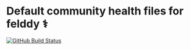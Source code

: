 # Default community health files for felddy ⚕️

[![GitHub Build Status](https://github.com/felddy/.github/workflows/build/badge.svg)](https://github.com/felddy/.github/actions)
